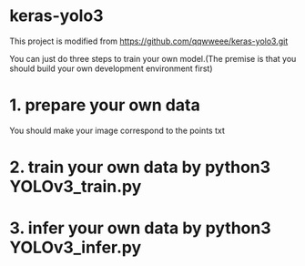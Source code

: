 # keras-yolo3
This project is modified from https://github.com/qqwweee/keras-yolo3.git 

You can just do three steps to train your own model.(The premise is that you should build your own development environment first)

# 1. prepare your own data
You should make your image correspond to the points txt

# 2. train your own data by python3 YOLOv3_train.py

# 3. infer your own data by python3 YOLOv3_infer.py
